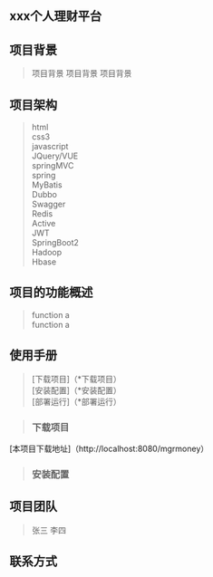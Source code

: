 ##  xxx个人理财平台


##  项目背景
> 项目背景
> 项目背景
> 项目背景

##  项目架构
> html <br>
> css3 <br>
> javascript <br>
> JQuery/VUE <br>
> springMVC <br>
> spring <br>
> MyBatis <br>
> Dubbo <br>
> Swagger <br>
> Redis <br>
> Active <br>
> JWT <br>
> SpringBoot2 <br>
> Hadoop <br>
> Hbase <br>

##  项目的功能概述
> function a <br>
> function a <br>

##  使用手册
> [下载项目]（*下载项目）<br>
> [安装配置]（*安装配置）<br>
> [部署运行]（*部署运行）<br>

  > ### 下载项目
  [本项目下载地址]（http://localhost:8080/mgrmoney）
  > ### 安装配置

##  项目团队
>  张三
>  李四

##  联系方式